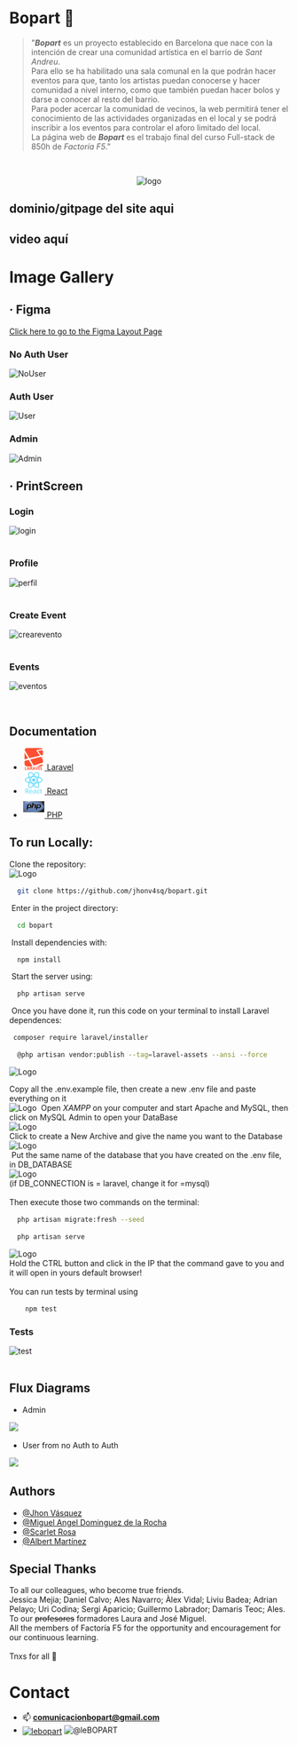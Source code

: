 # Bopart 🐽


>"***Bopart*** es un proyecto establecido en Barcelona que nace con la intención de crear una comunidad artística en el barrio de *Sant Andreu*.<br>
>Para ello se ha habilitado una sala comunal en la que podrán hacer eventos para que, tanto los artistas puedan conocerse y hacer comunidad a nivel interno, como que también puedan hacer bolos y darse a conocer al resto del barrio.<br>
>Para poder acercar la comunidad de vecinos, la web permitirá tener el conocimiento de las actividades organizadas en el local y se podrá inscribir a los eventos para controlar el aforo limitado del local.<br>
>La página web de ***Bopart*** es el trabajo final del curso Full-stack de 850h de *Factoría F5*."

​
<p align="center">
  <img src="https://user-images.githubusercontent.com/97969369/180838679-360bb720-bd7f-4d49-9cc3-6fec47ed08a5.gif" title="logo">
</p>

## dominio/gitpage del site aqui

## video aquí

# Image Gallery

## · Figma

[Click here to go to the Figma Layout Page](https://www.figma.com/file/6RLESpGPKHLMLKe9Vkd8SW/Bopart_Fixed_?node-id=1%3A3)

### No Auth User
![NoUser](https://user-images.githubusercontent.com/97969369/180829192-f8e299f7-ce33-474d-8c49-6b70dcc675ff.png)
<br>

### Auth User
![User](https://user-images.githubusercontent.com/97969369/180829210-e1fa5c2f-122c-48c2-b067-bc17a75466eb.png)
<br>

### Admin
![Admin](https://user-images.githubusercontent.com/97969369/180829219-1a34f34d-3582-4db1-a454-0b91c5d783e1.png)
<br>

## · PrintScreen

### Login
![login](https://user-images.githubusercontent.com/97969369/180808767-7c034930-5650-412e-b6f5-367e80c8f736.png)<br><br>
### Profile
![perfil](https://user-images.githubusercontent.com/97969369/180808798-f71e7b2e-d901-449d-b98f-e8d408a4e495.png)<br><br>
### Create Event
![crearevento](https://user-images.githubusercontent.com/97969369/180808826-e293ee34-3c2a-410c-97ff-b7d6f1e9dff0.png)<br><br>
### Events
![eventos](https://user-images.githubusercontent.com/97969369/180835541-711f9163-10f3-4281-b2c7-aa88cb482c33.png)


​
## Documentation
 * <a href="https://laravel.com/" target="_blank" rel="noreferrer"> <img src="https://raw.githubusercontent.com/devicons/devicon/master/icons/laravel/laravel-plain-wordmark.svg" alt="laravel" width="40" height="40"/> </a> [Laravel](https://laravel.com/docs/9.x)
 * <a href="https://reactjs.org/" target="_blank" rel="noreferrer"> <img src="https://raw.githubusercontent.com/devicons/devicon/master/icons/react/react-original-wordmark.svg" alt="react" width="40" height="40"/> </a> [React](https://es.reactjs.org/)
 * <a href="https://www.php.net" target="_blank" rel="noreferrer"> <img src="https://raw.githubusercontent.com/devicons/devicon/master/icons/php/php-original.svg" alt="php" width="40" height="40"/> </a> [PHP](https://www.php.net/manual/es/intro-whatis.php)

## To run Locally:

Clone the repository:
​<br>
![Logo](https://i.postimg.cc/fbgsHHJZ/sdga.png)
<br>
```bash
  git clone https://github.com/jhonv4sq/bopart.git
```
​
Enter in the project directory:
​
```bash
  cd bopart
```
​
Install dependencies with:
​
```bash
  npm install
```
​
Start the server using:
​
```bash
  php artisan serve
```
​
Once you have done it, run this code on your terminal to install Laravel dependences:
​
```bash
 composer require laravel/installer
```
```bash
  @php artisan vendor:publish --tag=laravel-assets --ansi --force
```
![Logo](https://i.postimg.cc/SsSH6cy8/clone.png)
<br>

Copy all the .env.example file, then create a new .env file and paste everything on it
<br>
![Logo](https://i.postimg.cc/XJ362pbK/asdgfwtqwe.png)
​
Open *XAMPP* on your computer and start Apache and MySQL, then click on MySQL Admin to open your DataBase
<br>
![Logo](https://i.postimg.cc/RFFxr2Wq/sgsadggweqt.png)
<br>
​
Click to create a New Archive and give the name you want to the Database
<br>
![Logo](https://i.postimg.cc/jSX9hKXm/base-ede-asdfsd.png)
<br>
​
Put the same name of the database that you have created on the .env file, in DB_DATABASE
​<br>
![Logo](https://i.postimg.cc/fR7bM3vF/Captura.png)
<br>
(if DB_CONNECTION is = laravel, change it for =mysql)
<br>
<br>
Then execute those two commands on the terminal:
```bash
  php artisan migrate:fresh --seed
```
```bash
  php artisan serve
```
![Logo](https://i.postimg.cc/NM2FqdC8/SEMIOSDGISAD.png)
​<br>
Hold the CTRL button and click in the IP that the command gave to you and it will open in yours default browser!
<br><br>
You can run tests by terminal using
```bash
    npm test
```
### Tests
![test](https://user-images.githubusercontent.com/97969369/180808873-e38fc360-4f2c-47ab-984e-296beeff72e9.png)<br><br>


## Flux Diagrams

* Admin
<img src="https://user-images.githubusercontent.com/97969369/180795566-cbaeb124-7e2c-4550-b5da-c0e833bfd4d7.png">
<br>

* User from no Auth to Auth
<img src="https://user-images.githubusercontent.com/97969369/180795629-1d5303c1-d3d7-46c9-af57-3364bb635622.png">


## Authors
- [@Jhon Vásquez](https://github.com/jhonv4sq)
- [@Miguel Angel Dominguez de la Rocha](https://github.com/MADROCHA)
- [@Scarlet Rosa](https://github.com/skyrosa)
- [@Albert Martínez](https://github.com/QuercusJS)

## Special Thanks

To all our colleagues, who become true friends.<br>
Jessica Mejia; Daniel Calvo; Ales Navarro; Àlex Vidal; Liviu Badea; Adrian Pelayo; Uri Codina; Sergi Aparicio; Guillermo Labrador; Damaris Teoc; Ales.<br>
To our ~~profesores~~ formadores Laura and José Miguel.<br>
All the members of Factoría F5 for the opportunity and encouragement for our continuous learning.
<br><br>
Tnxs for all 💜

# Contact

- 📫 **comunicacionbopart@gmail.com**
- <a href="https://instagram.com/lebopart" target="blank"><img align="center" src="https://raw.githubusercontent.com/rahuldkjain/github-profile-readme-generator/master/src/images/icons/Social/instagram.svg" alt="lebopart" height="30" width="40" /></a> ![@leBOPART](instagram.com/Lebopart)


